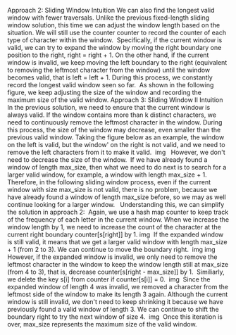 Approach 2: Sliding Window
Intuition
We can also find the longest valid window with fewer traversals. Unlike the previous fixed-length sliding window solution, this time we can adjust the window length based on the situation. We will still use the counter counter to record the counter of each type of character within the window.
​
Specifically, if the current window is valid, we can try to expand the window by moving the right boundary one position to the right, right = right + 1. On the other hand, if the current window is invalid, we keep moving the left boundary to the right (equivalent to removing the leftmost character from the window) until the window becomes valid, that is left = left + 1. During this process, we constantly record the longest valid window seen so far.
​
As shown in the following figure, we keep adjusting the size of the window and recording the maximum size of the valid window.
​
Approach 3: Sliding Window II
Intuition
In the previous solution, we need to ensure that the current window is always valid. If the window contains more than k distinct characters, we need to continuously remove the leftmost character in the window. During this process, the size of the window may decrease, even smaller than the previous valid window. Taking the figure below as an example, the window on the left is valid, but the window' on the right is not valid, and we need to remove the left characters from it to make it valid.
​
img
​
​
However, we don't need to decrease the size of the window.
​
If we have already found a window of length max_size, then what we need to do next is to search for a larger valid window, for example, a window with length max_size + 1. Therefore, in the following sliding window process, even if the current window with size max_size is not valid, there is no problem, because we have already found a window of length max_size before, so we may as well continue looking for a larger window.
​
​
Understanding this, we can simplify the solution in approach 2:
​
Again, we use a hash map counter to keep track of the frequency of each letter in the current window. When we increase the window length by 1, we need to increase the count of the character at the current right boundary counter[s[right]] by 1.
​
img
​
If the expanded window is still valid, it means that we get a larger valid window with length max_size + 1 (from 2 to 3). We can continue to move the boundary right.
​
img img
​
However, if the expanded window is invalid, we only need to remove the leftmost character in the window to keep the window length still at max_size (from 4 to 3), that is, decrease counter[s[right - max_size]] by 1.
​
Similiarly, we delete the key s[i] from counter if counter[s[i]] = 0.
​
img
​
Since the expanded window of length 4 was invalid, we removed a character from the leftmost side of the window to make its length 3 again. Although the current window is still invalid, we don't need to keep shrinking it because we have previously found a valid window of length 3. We can continue to shift the boundary right to try the next window of size 4.
​
img
​
Once this iteration is over, max_size represents the maximum size of the valid window.